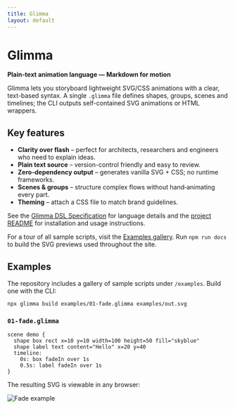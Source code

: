 ```yaml
---
title: Glimma
layout: default
---
```


# Glimma

**Plain‑text animation language — Markdown for motion**

Glimma lets you storyboard lightweight SVG/CSS animations with a clear, text-based syntax. A single `.glimma` file defines shapes, groups, scenes and timelines; the CLI outputs self-contained SVG animations or HTML wrappers.

## Key features

- **Clarity over flash** – perfect for architects, researchers and engineers who need to explain ideas.
- **Plain text source** – version-control friendly and easy to review.
- **Zero‑dependency output** – generates vanilla SVG + CSS; no runtime frameworks.
- **Scenes & groups** – structure complex flows without hand‑animating every part.
- **Theming** – attach a CSS file to match brand guidelines.

See the [Glimma DSL Specification](spec.md) for language details and the [project README](../README.md) for installation and usage instructions.

For a tour of all sample scripts, visit the [Examples gallery](examples.md).
Run `npm run docs` to build the SVG previews used throughout the site.

## Examples

The repository includes a gallery of sample scripts under `/examples`. Build one with the CLI:

```bash
npx glimma build examples/01-fade.glimma examples/out.svg
```

### `01-fade.glimma`

```glimma
scene demo {
  shape box rect x=10 y=10 width=100 height=50 fill="skyblue"
  shape label text content="Hello" x=20 y=40
  timeline:
    0s: box fadeIn over 1s
    0.5s: label fadeIn over 1s
}
```

The resulting SVG is viewable in any browser:

![Fade example](assets/examples/features.svg)

